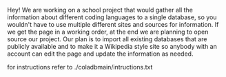 Hey! We are working on a school project that would gather all the information about different coding languages to a single database, so you wouldn't have to use multiple different sites and sources for information. If we get the page in a working order, at the end we are planning to open source our project. Our plan is to import all existing databases that are publicly available and to make it a Wikipedia style site so anybody with an account can edit the page and update the information as needed.

for instructions refer to ./coladbmain/intructions.txt
